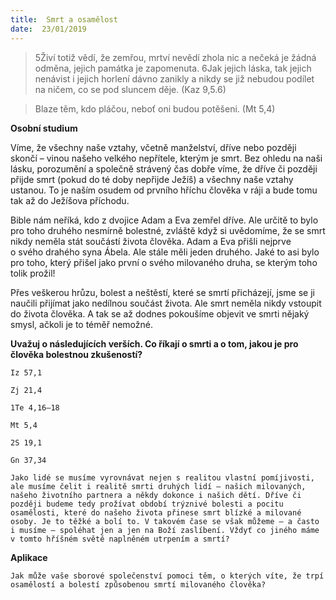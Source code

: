 ```yaml
---
title:  Smrt a osamělost
date:  23/01/2019
---
```


> <p></p>
> 5Živí totiž vědí, že zemřou, mrtví nevědí zhola nic a nečeká je žádná odměna, jejich památka je zapomenuta. 6Jak jejich láska, tak jejich nenávist i jejich horlení dávno zanikly a nikdy se již nebudou podílet na ničem, co se pod sluncem děje. (Kaz 9,5.6)

> <p></p>
> Blaze těm, kdo pláčou, neboť oni budou potěšeni. (Mt 5,4)

**Osobní studium**

Víme, že všechny naše vztahy, včetně manželství, dříve nebo později skončí – vinou našeho velkého nepřítele, kterým je smrt. Bez ohledu na naši lásku, porozumění a společně strávený čas dobře víme, že dříve či později přijde smrt (pokud do té doby nepřijde Ježíš) a všechny naše vztahy ustanou. To je naším osudem od prvního hříchu člověka v ráji a bude tomu tak až do Ježíšova příchodu.

Bible nám neříká, kdo z dvojice Adam a Eva zemřel dříve. Ale určitě to bylo pro toho druhého nesmírně bolestné, zvláště když si uvědomíme, že se smrt nikdy neměla stát součástí života člověka. Adam a Eva přišli nejprve o svého drahého syna Ábela. Ale stále měli jeden druhého. Jaké to asi bylo pro toho, který přišel jako první o svého milovaného druha, se kterým toho tolik prožil!

Přes veškerou hrůzu, bolest a neštěstí, které se smrtí přicházejí, jsme se ji naučili přijímat jako nedílnou součást života. Ale smrt neměla nikdy vstoupit do života člověka. A tak se až dodnes pokoušíme objevit ve smrti nějaký smysl, ačkoli je to téměř nemožné.

**Uvažuj o následujících verších. Co říkají o smrti a o tom, jakou je pro člověka bolestnou zkušeností?**

`Iz 57,1`

`Zj 21,4`

`1Te 4,16–18`

`Mt 5,4`

`2S 19,1`

`Gn 37,34`

`Jako lidé se musíme vyrovnávat nejen s realitou vlastní pomíjivosti, ale musíme čelit i realitě smrti druhých lidí – našich milovaných, našeho životního partnera a někdy dokonce i našich dětí. Dříve či později budeme tedy prožívat období trýznivé bolesti a pocitu osamělosti, které do našeho života přinese smrt blízké a milované osoby. Je to těžké a bolí to. V takovém čase se však můžeme – a často i musíme – spoléhat jen a jen na Boží zaslíbení. Vždyť co jiného máme v tomto hříšném světě naplněném utrpením a smrtí?`

**Aplikace**

`Jak může vaše sborové společenství pomoci těm, o kterých víte, že trpí osamělostí a bolestí způsobenou smrtí milovaného člověka?`